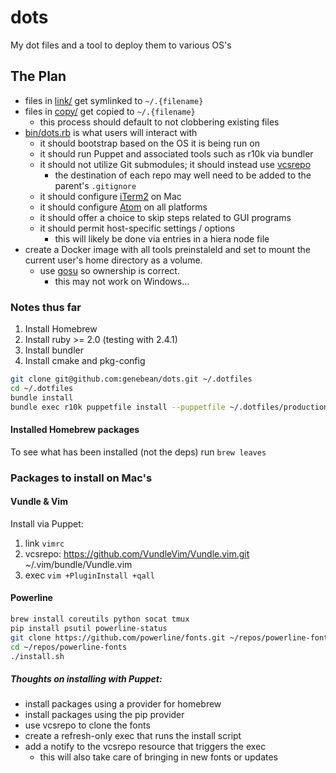 # dots

My dot files and a tool to deploy them to various OS's

## The Plan

* files in [link/](link) get symlinked to `~/.{filename}`
* files in [copy/](copy) get copied to `~/.{filename}`
  * this process should default to not clobbering existing files
* [bin/dots.rb](bin/dots.rb) is what users will interact with
  * it should bootstrap based on the OS it is being run on
  * it should run Puppet and associated tools such as r10k via bundler
  * it should not utilize Git submodules; it should instead use [vcsrepo](https://forge.puppet.com/puppetlabs/vcsrepo)
    * the destination of each repo may well need to be added to the parent's `.gitignore`
  * it should configure [iTerm2](https://www.iterm2.com/) on Mac
  * it should configure [Atom](https://atom.io/) on all platforms
  * it should offer a choice to skip steps related to GUI programs
  * it should permit host-specific settings / options
    * this will likely be done via entries in a hiera node file
* create a Docker image with all tools preinstaleld and set to mount the current user's home directory as a volume.
  * use [gosu](https://github.com/tianon/gosu) so ownership is correct.
    * this may not work on Windows...

### Notes thus far

1. Install Homebrew
2. Install ruby >= 2.0 (testing with 2.4.1)
3. Install bundler
4. Install cmake and pkg-config

```bash
git clone git@github.com:genebean/dots.git ~/.dotfiles
cd ~/.dotfiles
bundle install
bundle exec r10k puppetfile install --puppetfile ~/.dotfiles/production/puppet/Puppetfile -v
```

#### Installed Homebrew packages

To see what has been installed (not the deps) run `brew leaves`


### Packages to install on Mac's

#### Vundle & Vim

Install via Puppet:

1. link `vimrc`
2. vcsrepo: https://github.com/VundleVim/Vundle.vim.git ~/.vim/bundle/Vundle.vim
3. exec `vim +PluginInstall +qall`

#### Powerline

```bash
brew install coreutils python socat tmux
pip install psutil powerline-status
git clone https://github.com/powerline/fonts.git ~/repos/powerline-fonts
cd ~/repos/powerline-fonts
./install.sh
```

##### Thoughts on installing with Puppet:

* install packages using a provider for homebrew
* install packages using the pip provider
* use vcsrepo to clone the fonts
* create a refresh-only exec that runs the install script
* add a notify to the vcsrepo resource that triggers the exec
  * this will also take care of bringing in new fonts or updates


